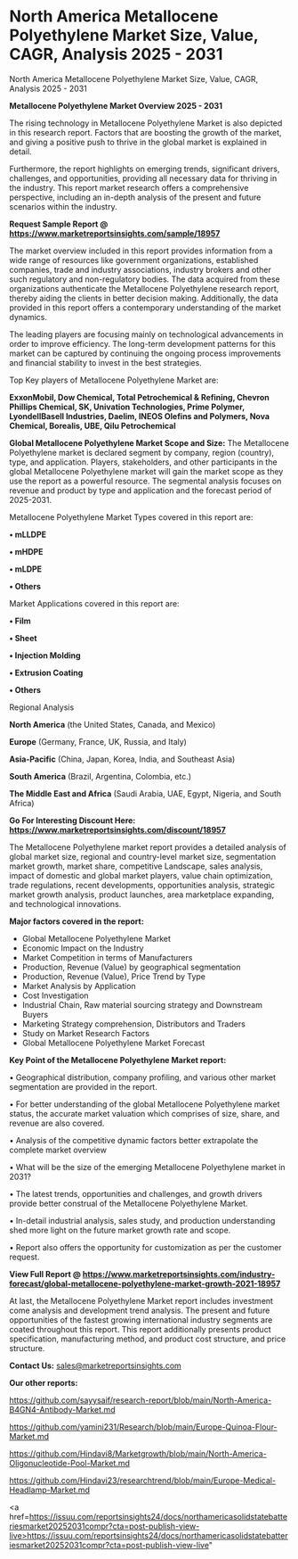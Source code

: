 # North America Metallocene Polyethylene Market Size, Value, CAGR, Analysis 2025 - 2031
North America Metallocene Polyethylene Market Size, Value, CAGR, Analysis 2025 - 2031

<Strong> Metallocene Polyethylene Market Overview 2025 - 2031</strong>

The rising technology in Metallocene Polyethylene Market is also depicted in this research report. Factors that are boosting the growth of the market, and giving a positive push to thrive in the global market is explained in detail.

Furthermore, the report highlights on emerging trends, significant drivers, challenges, and opportunities, providing all necessary data for thriving in the industry. This report market research offers a comprehensive perspective, including an in-depth analysis of the present and future scenarios within the industry.

<strong>Request Sample Report @ <a href=https://www.marketreportsinsights.com/sample/18957>https://www.marketreportsinsights.com/sample/18957</a></strong>

The market overview included in this report provides information from a wide range of resources like government organizations, established companies, trade and industry associations, industry brokers and other such regulatory and non-regulatory bodies. The data acquired from these organizations authenticate the Metallocene Polyethylene research report, thereby aiding the clients in better decision making. Additionally, the data provided in this report offers a contemporary understanding of the market dynamics.

The leading players are focusing mainly on technological advancements in order to improve efficiency. The long-term development patterns for this market can be captured by continuing the ongoing process improvements and financial stability to invest in the best strategies.

Top Key players of Metallocene Polyethylene Market are:

<strong>ExxonMobil, Dow Chemical, Total Petrochemical & Refining, Chevron Phillips Chemical, SK, Univation Technologies, Prime Polymer, LyondellBasell Industries, Daelim, INEOS Olefins and Polymers, Nova Chemical, Borealis, UBE, Qilu Petrochemical</strong>

<strong><b>Global Metallocene Polyethylene Market Scope and Size:</b></strong>
The Metallocene Polyethylene market is declared segment by company, region (country), type, and application. Players, stakeholders, and other participants in the global Metallocene Polyethylene market will gain the market scope as they use the report as a powerful resource. The segmental analysis focuses on revenue and product by type and application and the forecast period of 2025-2031.

Metallocene Polyethylene Market Types covered in this report are:

<strong>• mLLDPE

• mHDPE

• mLDPE

• Others</strong>

Market Applications covered in this report are:

<strong>• Film

• Sheet

• Injection Molding

• Extrusion Coating

• Others</strong> 

Regional Analysis

<strong>North America</strong> (the United States, Canada, and Mexico)

<strong>Europe</strong> (Germany, France, UK, Russia, and Italy)

<strong>Asia-Pacific</strong> (China, Japan, Korea, India, and Southeast Asia)

<strong>South America</strong> (Brazil, Argentina, Colombia, etc.)

<strong>The Middle East and Africa</strong> (Saudi Arabia, UAE, Egypt, Nigeria, and South Africa)

<strong>Go For Interesting Discount Here: <a href=https://www.marketreportsinsights.com/discount/18957>https://www.marketreportsinsights.com/discount/18957</a></strong>

The Metallocene Polyethylene market report provides a detailed analysis of global market size, regional and country-level market size, segmentation market growth, market share, competitive Landscape, sales analysis, impact of domestic and global market players, value chain optimization, trade regulations, recent developments, opportunities analysis, strategic market growth analysis, product launches, area marketplace expanding, and technological innovations.

<strong><b>Major factors covered in the report:</b></strong>
<ul>
  <li>Global Metallocene Polyethylene Market </li>
  <li>Economic Impact on the Industry</li>
  <li>Market Competition in terms of Manufacturers</li>
  <li>Production, Revenue (Value) by geographical segmentation</li>
  <li>Production, Revenue (Value), Price Trend by Type</li>
  <li>Market Analysis by Application</li>
  <li>Cost Investigation</li>
  <li>Industrial Chain, Raw material sourcing strategy and Downstream Buyers</li>
  <li>Marketing Strategy comprehension, Distributors and Traders</li>
  <li>Study on Market Research Factors</li>
  <li>Global Metallocene Polyethylene Market Forecast</li>
</ul>

<strong><b>Key Point of the Metallocene Polyethylene Market report:</b></strong>

• Geographical distribution, company profiling, and various other market segmentation are provided in the report.

• For better understanding of the global Metallocene Polyethylene market status, the accurate market valuation which comprises of size, share, and revenue are also covered.

• Analysis of the competitive dynamic factors better extrapolate the complete market overview

• What will be the size of the emerging Metallocene Polyethylene market in 2031?

• The latest trends, opportunities and challenges, and growth drivers provide better construal of the Metallocene Polyethylene Market.

• In-detail industrial analysis, sales study, and production understanding shed more light on the future market growth rate and scope.

• Report also offers the opportunity for customization as per the customer request.

<strong><b>View Full Report @ <a href=https://www.marketreportsinsights.com/industry-forecast/global-metallocene-polyethylene-market-growth-2021-18957>https://www.marketreportsinsights.com/industry-forecast/global-metallocene-polyethylene-market-growth-2021-18957</a></b></strong>


At last, the Metallocene Polyethylene Market report includes investment come analysis and development trend analysis. The present and future opportunities of the fastest growing international industry segments are coated throughout this report. This report additionally presents product specification, manufacturing method, and product cost structure, and price structure.

<strong>Contact Us:</strong>
sales@marketreportsinsights.com

<strong>Our other reports:</strong>

<a href=https://github.com/sayysaif/research-report/blob/main/North-America-B4GN4-Antibody-Market.md>https://github.com/sayysaif/research-report/blob/main/North-America-B4GN4-Antibody-Market.md</a>

<a href=https://github.com/yamini231/Research/blob/main/Europe-Quinoa-Flour-Market.md>https://github.com/yamini231/Research/blob/main/Europe-Quinoa-Flour-Market.md</a>

<a href=https://github.com/Hindavi8/Marketgrowth/blob/main/North-America-Oligonucleotide-Pool-Market.md>https://github.com/Hindavi8/Marketgrowth/blob/main/North-America-Oligonucleotide-Pool-Market.md</a>

<a href=https://github.com/Hindavi23/researchtrend/blob/main/Europe-Medical-Headlamp-Market.md>https://github.com/Hindavi23/researchtrend/blob/main/Europe-Medical-Headlamp-Market.md</a>

<a href=https://issuu.com/reportsinsights24/docs/northamericasolidstatebatteriesmarket20252031compr?cta=post-publish-view-live>https://issuu.com/reportsinsights24/docs/northamericasolidstatebatteriesmarket20252031compr?cta=post-publish-view-live</a>"

